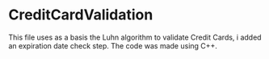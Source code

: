 # CreditCardValidation

This file uses as a basis the Luhn algorithm to validate Credit Cards, i added an expiration date check step.
The code was made using C++.
